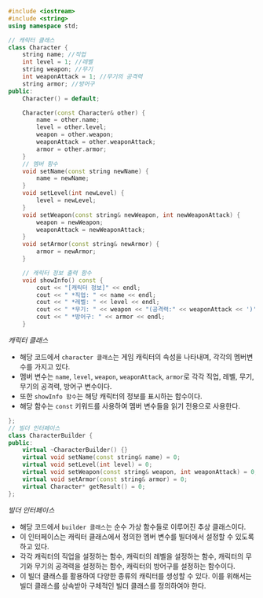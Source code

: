 ```c++
#include <iostream>
#include <string>
using namespace std;

// 캐릭터 클래스
class Character {
    string name; //직업
    int level = 1; //레벨
    string weapon; //무기
    int weaponAttack = 1; //무기의 공격력
    string armor; //방어구
public:
    Character() = default;

    Character(const Character& other) {
        name = other.name;
        level = other.level;
        weapon = other.weapon;
        weaponAttack = other.weaponAttack;
        armor = other.armor;
    }
    // 멤버 함수
    void setName(const string newName) {
        name = newName;
    }
    void setLevel(int newLevel) {
        level = newLevel;
    }
    void setWeapon(const string& newWeapon, int newWeaponAttack) {
        weapon = newWeapon;
        weaponAttack = newWeaponAttack;
    }
    void setArmor(const string& newArmor) {
        armor = newArmor;
    }

    // 캐릭터 정보 출력 함수
    void showInfo() const {
        cout << "[캐릭터 정보]" << endl;
        cout << " *직업: " << name << endl;
        cout << " *레벨: " << level << endl;
        cout << " *무기: " << weapon << "(공격력:" << weaponAttack << ')' << endl;
        cout << " *방어구: " << armor << endl;
    }
```
*캐릭터 클래스*
* 해당 코드에서 ```character 클래스```는 게임 캐릭터의 속성을 나타내며, 각각의 멤버변수를 가지고 있다.
* 멤버 변수는 ```name```, ```level```, ```weapon```, ```weaponAttack```, ```armor```로 각각 직업, 레벨, 무기, 무기의 공격력, 방어구 변수이다.
* 또한 ```showInfo 함수```는 해당 캐릭터의 정보를 표시하는 함수이다.
* 해당 함수는 ```const``` 키워드를 사용하여 멤버 변수들을 읽기 전용으로 사용한다.
```c++
};
// 빌더 인터페이스
class CharacterBuilder {
public:
    virtual ~CharacterBuilder() {}
    virtual void setName(const string& name) = 0;
    virtual void setLevel(int level) = 0;
    virtual void setWeapon(const string& weapon, int weaponAttack) = 0;
    virtual void setArmor(const string& armor) = 0;
    virtual Character* getResult() = 0;
};
```
*빌더 인터페이스*
* 해당 코드에서 ```builder 클래스```는 순수 가상 함수들로 이루어진 추상 클래스이다.
* 이 인터페이스는 캐릭터 클래스에서 정의한 멤버 변수를 빌더에서 설정할 수 있도록 하고 있다.
* 각각 캐릭터의 직업을 설정하는 함수, 캐릭터의 레벨을 설정하는 함수, 캐릭터의 무기와 무기의 공격력을 설정하는 함수, 캐릭터의 방어구를 설정하는 함수이다.
* 이 빌더 클래스를 활용하여 다양한 종류의 캐릭터를 생성할 수 있다. 이를 위해서는 빌더 클래스를 상속받아 구체적인 빌더 클래스를 정의하여야 한다.
